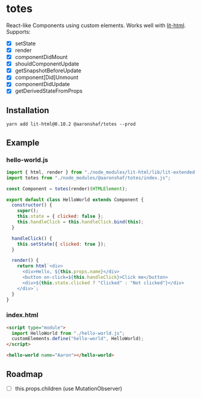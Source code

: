 # totes

React-like Components using custom elements. Works well with [lit-html](https://github.com/Polymer/lit-html). Supports:

- [x] setState
- [x] render
- [x] componentDidMount
- [x] shouldComponentUpdate
- [x] getSnapshotBeforeUpdate
- [x] component[Did]Unmount
- [x] componentDidUpdate
- [x] getDerivedStateFromProps

## Installation

```
yarn add lit-html@0.10.2 @aaronshaf/totes --prod
```

## Example

### hello-world.js

```javascript
import { html, render } from "./node_modules/lit-html/lib/lit-extended.js";
import totes from "./node_modules/@aaronshaf/totes/index.js";

const Component = totes(render)(HTMLElement);

export default class HelloWorld extends Component {
  constructor() {
    super();
    this.state = { clicked: false };
    this.handleClick = this.handleClick.bind(this);
  }

  handleClick() {
    this.setState({ clicked: true });
  }

  render() {
    return html`<div>
      <div>Hello, ${this.props.name}</div>
      <button on-click=${this.handleClick}>Click me</button>
      <div>${this.state.clicked ? "Clicked" : "Not clicked"}</div>
    </div>`;
  }
}
```

### index.html

```html
<script type="module">
  import HelloWorld from "./hello-world.js";
  customElements.define("hello-world", HelloWorld);
</script>

<hello-world name="Aaron"></hello-world>
```

## Roadmap

- [ ] this.props.children (use MutationObserver)
